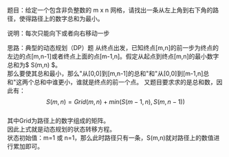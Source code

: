 题目：给定一个包含非负整数的 m x n 网格，请找出一条从左上角到右下角的路径，使得路径上的数字总和为最小。  

说明：每次只能向下或者向右移动一步  

思路：典型的动态规划（DP）题
从终点出发，已知终点[m,n]的前一步为终点的左边的点[m,n-1]或者终点上面的点[m-1,n]。假定从起点到终点[m,n]的最小数字总和为$ S(m,n) $。  
那么要使其总和最小，那么"从[0,0]到[m,n-1]的总和"和"从[0,0]到[m-1,n]总和"这两个总和中谁更小，谁就是终点的前一个点。
又题目要求求的是总和数，因此有：  
$$ S(m,n) = Grid(m,n) + min(S(m-1,n), S(m,n-1)) $$  
其中Grid为路径上的数字组成的矩阵。  
因此上式就是动态规划的状态转移方程。  
状态初始值：m=1 或 n=1，那么此时路径只有一条，S(m,n)就对路径上的数值进行累加即可。
